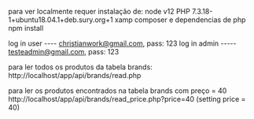 

para ver localmente requer instalação de:
 node v12
 PHP 7.3.18-1+ubuntu18.04.1+deb.sury.org+1
 xamp
 composer e dependencias de php
 npm install

log in user ----  christianwork@gmail.com, pass: 123
log in admin ----- testeadmin@gmail.com, pass: 123


para ler todos os produtos da tabela brands:
http://localhost/app/api/brands/read.php


para ler os produtos encontrados na tabela brands com preço = 40
http://localhost/app/api/brands/read_price.php?price=40 (setting price = 40)
